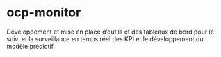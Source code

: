 # ocp-monitor
Développement et mise en place d’outils et des tableaux de bord pour le suivi et la surveillance en temps réel des KPI et le développement du modèle prédictif.
